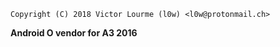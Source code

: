 ```
Copyright (C) 2018 Victor Lourme (l0w) <l0w@protonmail.ch>
```

**Android O vendor for A3 2016**
